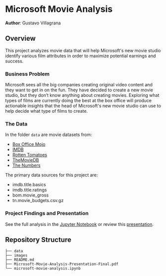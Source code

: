 # Microsoft Movie Analysis

**Author**: Gustavo Villagrana

## Overview

This project analyzes movie data that will help Microsoft's new movie studio identify various film attributes in order to maximize potential earnings and success. 

### Business Problem

Microsoft sees all the big companies creating original video content and they want to get in on the fun. They have decided to create a new movie studio, but they don’t know anything about creating movies. Exploring what types of films are currently doing the best at the box office will produce actionable insights that the head of Microsoft's new movie studio can use to help decide what type of films to create.

### The Data

In the folder `data` are movie datasets from:

* [Box Office Mojo](https://www.boxofficemojo.com/)
* [IMDB](https://www.imdb.com/)
* [Rotten Tomatoes](https://www.rottentomatoes.com/)
* [TheMovieDB](https://www.themoviedb.org/)
* [The Numbers](https://www.the-numbers.com/)

The primary data sources for this project are:

* imdb.title.basics
* imdb.title.ratings
* bom.movie_gross
* tn.movie_budgets.csv.gz

### Project Findings and Presentation

See the full analysis in the [Jupyter Notebook](./microsoft-movie-analysis.ipynb) or review this [presentation](./Microsoft-Movie-Analysis-Presentation-Final.pdf).

## Repository Structure

```
├── data
├── images
├── README.md
├── Microsoft-Movie-Analysis-Presentation-Final.pdf
└── microsoft-movie-analysis.ipynb
```
